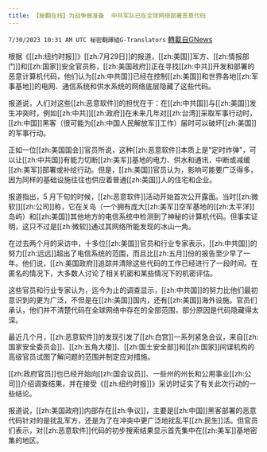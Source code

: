 ```yaml
---
title: 【秘翻在线】为战争做准备  中共军队已在全球网络部署恶意代码
---
```

`7/30/2023 10:31 AM UTC 秘密翻譯組G-Translators` [轉載自GNews](https://gnews.org/articles/1499094)

根据《[[zh:纽约时报]]》[[zh:7月29日]]的报道，[[zh:美国]]军方、[[zh:情报部门]]和[[zh:国家]]安全官员称，[[zh:美国政府]]正在寻找[[zh:中共]]开发和部署的恶意计算机代码，他们认为[[zh:中共国]]已经在控制[[zh:美国]]和世界各地[[zh:军事基地]]的电网、通信系统和供水系统的网络底层隐藏了这些代码。

报道说，人们对这些[[zh:恶意软件]]的担忧在于：在[[zh:中共国]]与[[zh:美国]]发生冲突时，例如[[zh:中共]][[zh:政府]]在未来几年对[[zh:台湾]]采取军事行动时，[[zh:中国]]黑客（很可能为[[zh:中国人民解放军]]工作）届时可以破坏[[zh:美国]]的军事行动。

正如一位[[zh:美国国会]]官员所说，这种[[zh:恶意软件]]本质上是“定时炸弹”，可以让[[zh:中共国]]有能力切断[[zh:美军]]基地的电力、供水和通讯，中断或减缓[[zh:美军]]部署或补给行动。但是，[[zh:美国]]官员认为，影响可能要广泛得多，因为同样的基础设施往往也供应着普通[[zh:美国]]人的住宅和企业。

报道指出，5 月下旬的时候，[[zh:恶意软件]]活动开始首次公开露面。当时[[zh:微软]][[zh:公司]]称，它在关岛（一个拥有庞大[[zh:美军]]空军基地的[[zh:太平洋]]岛屿）和[[zh:美国]]其他地方的电信系统中检测到了神秘的计算机代码。但事实证明，这只不过是[[zh:微软]]通过其网络所能发现的冰山一角。

在过去两个月的采访中，十多位[[zh:美国]]官员和行业专家表示，[[zh:中共国]]的努力[[zh:远远]]超出了电信系统的范围，而且比[[zh:五月]]份的报告至少早了一年。他们说，[[zh:美国政府]]追踪并清除这些代码的工作已经进行了一段时间。在匿名的情况下，大多数人讨论了相关机密和某些情况下的机密评估。

这些官员和行业专家认为，迄今为止的调查显示，[[zh:中共国]]的努力比他们最初意识到的更为广泛，不但是在[[zh:美国]]国内，还有[[zh:美国]]海外设施。官员们承认，他们并不清楚代码在全球网络中存在的全部范围，部分原因是代码隐藏得太深。

最近几个月，[[zh:恶意软件]]的发现引发了[[zh:白宫]]一系列紧急会议，来自[[zh:国家安全委员会]]、[[zh:五角大楼]]、[[zh:国土安全部]]和[[zh:国家]]间谍机构的高级官员试图了解问题的范围并制定应对措施。

[[zh:政府官员]]也已经开始向[[zh:国会议员]]、一些州的州长和公用事业[[zh:公司]]介绍调查结果，并在接受《[[zh:纽约时报]]》采访时证实了有关此次行动的一些结论。

报道说，[[zh:美国政府]]内部存在[[zh:争议]]，主要是[[zh:中国]]黑客部署的恶意代码针对的是扰乱军方，还是为了在冲突中更广泛地扰乱平[[zh:民生]]活。但官员们表示，对[[zh:恶意软件]]代码的初步搜索结果显示首先集中在[[zh:美军]]基地密集的地区。
